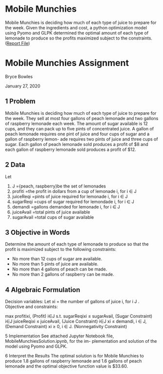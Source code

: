 # Mobile Munchies
Mobile Munchies is deciding how much of each type of juice to prepare for the week. Given the ingredients and cost, a python optimization model using Pyomo and GLPK determined the optimal amount of each type of lemonade to produce so the profits maximized subject to the constraints. 
([Report File](MobileMunchies-Report.pdf))


# Mobile Munchies Assignment
Bryce Bowles

January 27, 2020


## 1	Problem
Mobile Munchies is deciding how much of each type of juice to prepare for the week. They sell at most four gallons of peach lemonade and two gallons of raspberry lemonade each week. The amount of sugar available is 12 cups, and they can pack up to five pints of concentrated juice. A gallon of peach lemonade requires one pint of juice and four cups of sugar and a gallon of raspberry lemon- ade requires two pints of juice and three cups of sugar. Each gallon of peach lemonade sold produces a profit of $8 and each gallon of raspberry lemonade sold produces a profit of $12.

## 2	Data
Let
1. J ={peach, raspberry}be the set of lemonades
2. profiti =the profit in dollars from a cup of lemonade i, for i ∈ J
3. juiceReqi =pints of juice required for lemonade i, for i ∈ J 
4. sugarReqi =cups of sugar required for lemondade i, for i ∈ J
5. demandi =gallons demanded for lemonade i, for i ∈ J
6. juiceAvail =total pints of juice available
7. sugarAvail =total cups of sugar available
 

## 3	Objective in Words
Determine the amount of each type of lemonade to produce so that the profit is maximized subject to the following constraints:
*	No more than 12 cups of sugar are available.
*	No more than 5 pints of juice are available.
*	No more than 4 gallons of peach can be made.
*	No more than 2 gallons of raspberry can be made.

## 4	Algebraic Formulation
Decision variables:
Let xi = the number of gallons of juice i, for i	J .
Objective and constraints:


max	profitixi,	(Profit)
i∈J
s.t.	sugarReqixi ≤ sugarAvail,	(Sugar Constraint)
i∈J
juiceReqixi ≤ juiceAvail,	(Juice Constraint)
i∈J
xi ≤ demandi, i ∈ J,	(Demand Constraint)
xi ≥ 0, i ∈ J.	(Nonnegativity Constraint)

5	Implementation
See attached Jupyter Notebook file, MobileMunchiesSolution.ipynb, for the im- plementation and solution of the model using Pyomo and GLPK.

6	Interpret the Results
The optimal solution is for Mobile Munchies to produce 1.8 gallons of raspberry lemonade and 1.6 gallons of peach lemonade and the optimal objective function value is $33.60.
